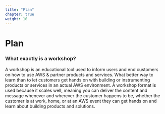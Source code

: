 ```yaml
---
title: "Plan"
chapter: true
weight: 10
---
```


# Plan

### What exactly is a workshop? 
<p style="text-align:left;">A workshop is an educational tool used to inform users and end customers
on how to use AWS & partner products and services. What better way to learn than to let customers get hands on with building or instrumenting products or services in an actual AWS environment. A workshop format is used because it scales well, meaning you can deliver the content and message whenever and wherever the customer happens to be, whether the customer is at work, home, or at an AWS event they can get hands on and learn about building products and solutions. 
</p>



